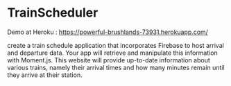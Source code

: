 # TrainScheduler

Demo at Heroku : https://powerful-brushlands-73931.herokuapp.com/

create a train schedule application that incorporates Firebase to host arrival and departure data. Your app will 
retrieve and manipulate this information with Moment.js. This website will provide up-to-date information about various trains, 
namely their arrival times and how many minutes remain until they arrive at their station.
